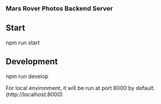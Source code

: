 ### Mars Rover Photos Backend Server

## Start
npm run start

## Development
npm run develop

For local environment, it will be run at port 8000 by default.(http://localhost:8000)